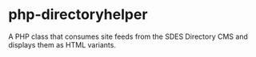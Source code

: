 php-directoryhelper
===================

A PHP class that consumes site feeds from the SDES Directory CMS and displays them as HTML variants.
